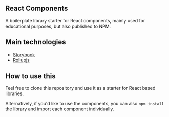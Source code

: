 ## React Components
A boilerplate library starter for React components, mainly used for educational purposes, but also published to NPM.

## Main technologies
- [Storybook](https://storybook.js.org/)
- [Rollupjs](https://rollupjs.org/guide/en/)

## How to use this
Feel free to clone this repository and use it as a starter for React based libraries.

Alternatively, if you'd like to use the components, you can also `npm install` the library and import each component individually.